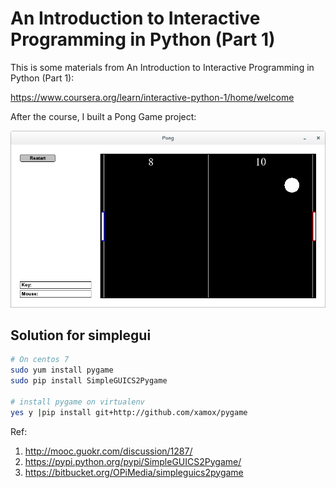 # An Introduction to Interactive Programming in Python (Part 1)

This is some materials from An Introduction to Interactive Programming in Python (Part 1):

https://www.coursera.org/learn/interactive-python-1/home/welcome

After the course, I built a Pong Game project:

![Image of Pong](./pong.png)

## Solution for simplegui


```bash
# On centos 7
sudo yum install pygame
sudo pip install SimpleGUICS2Pygame

# install pygame on virtualenv
yes y |pip install git+http://github.com/xamox/pygame
```

Ref:
1. http://mooc.guokr.com/discussion/1287/
2. https://pypi.python.org/pypi/SimpleGUICS2Pygame/
3. https://bitbucket.org/OPiMedia/simpleguics2pygame
